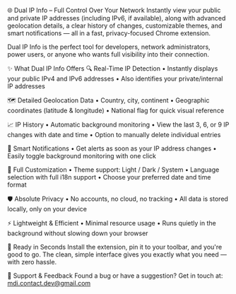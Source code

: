 🌐 Dual IP Info – Full Control Over Your Network
Instantly view your public and private IP addresses (including IPv6, if available), along with advanced geolocation details, a clear history of changes, customizable themes, and smart notifications — all in a fast, privacy-focused Chrome extension.

Dual IP Info is the perfect tool for developers, network administrators, power users, or anyone who wants full visibility into their connection.

✨ What Dual IP Info Offers
🔍 Real-Time IP Detection
• Instantly displays your public IPv4 and IPv6 addresses
• Also identifies your private/internal IP addresses

🗺️ Detailed Geolocation Data
• Country, city, continent
• Geographic coordinates (latitude & longitude)
• National flag for quick visual reference

📈 IP History
• Automatic background monitoring
• View the last 3, 6, or 9 IP changes with date and time
• Option to manually delete individual entries

📣 Smart Notifications
• Get alerts as soon as your IP address changes
• Easily toggle background monitoring with one click

🎨 Full Customization
• Theme support: Light / Dark / System
• Language selection with full i18n support
• Choose your preferred date and time format

🛡️ Absolute Privacy
• No accounts, no cloud, no tracking
• All data is stored locally, only on your device

⚡ Lightweight & Efficient
• Minimal resource usage
• Runs quietly in the background without slowing down your browser

🚀 Ready in Seconds
Install the extension, pin it to your toolbar, and you're good to go. The clean, simple interface gives you exactly what you need — with zero hassle.

🤝 Support & Feedback
Found a bug or have a suggestion? Get in touch at: mdi.contact.dev@gmail.com